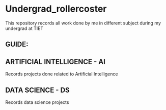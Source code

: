 # Undergrad_rollercoster
This repository records all work done by me in different subject during my undergrad at TIET

**GUIDE:**
--

**ARTIFICIAL INTELLIGENCE - AI**
--
Records projects done related to Artificial Intelligence

**DATA SCIENCE - DS**
--
Records data science projects



